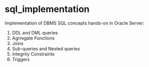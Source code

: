 # sql_implementation

Implementation of DBMS SQL concepts hands-on in Oracle Server:

1) DDL and DML queries
2) Agrregate Functions
3) Joins
4) Sub-queries and Nested queries
5) Integrity Constraints
6) Triggers
